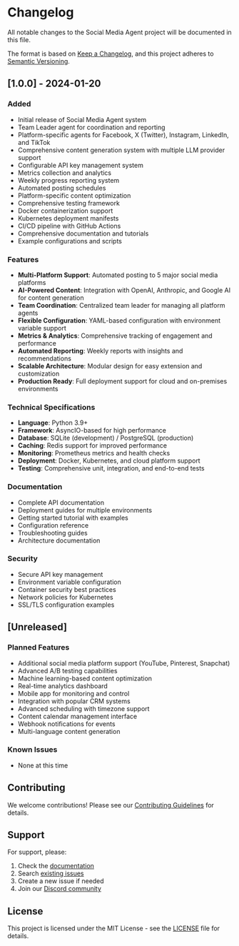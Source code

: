 # Changelog

All notable changes to the Social Media Agent project will be documented in this file.

The format is based on [Keep a Changelog](https://keepachangelog.com/en/1.0.0/),
and this project adheres to [Semantic Versioning](https://semver.org/spec/v2.0.0.html).

## [1.0.0] - 2024-01-20

### Added
- Initial release of Social Media Agent system
- Team Leader agent for coordination and reporting
- Platform-specific agents for Facebook, X (Twitter), Instagram, LinkedIn, and TikTok
- Comprehensive content generation system with multiple LLM provider support
- Configurable API key management system
- Metrics collection and analytics
- Weekly progress reporting system
- Automated posting schedules
- Platform-specific content optimization
- Comprehensive testing framework
- Docker containerization support
- Kubernetes deployment manifests
- CI/CD pipeline with GitHub Actions
- Comprehensive documentation and tutorials
- Example configurations and scripts

### Features
- **Multi-Platform Support**: Automated posting to 5 major social media platforms
- **AI-Powered Content**: Integration with OpenAI, Anthropic, and Google AI for content generation
- **Team Coordination**: Centralized team leader for managing all platform agents
- **Flexible Configuration**: YAML-based configuration with environment variable support
- **Metrics & Analytics**: Comprehensive tracking of engagement and performance
- **Automated Reporting**: Weekly reports with insights and recommendations
- **Scalable Architecture**: Modular design for easy extension and customization
- **Production Ready**: Full deployment support for cloud and on-premises environments

### Technical Specifications
- **Language**: Python 3.9+
- **Framework**: AsyncIO-based for high performance
- **Database**: SQLite (development) / PostgreSQL (production)
- **Caching**: Redis support for improved performance
- **Monitoring**: Prometheus metrics and health checks
- **Deployment**: Docker, Kubernetes, and cloud platform support
- **Testing**: Comprehensive unit, integration, and end-to-end tests

### Documentation
- Complete API documentation
- Deployment guides for multiple environments
- Getting started tutorial with examples
- Configuration reference
- Troubleshooting guides
- Architecture documentation

### Security
- Secure API key management
- Environment variable configuration
- Container security best practices
- Network policies for Kubernetes
- SSL/TLS configuration examples

## [Unreleased]

### Planned Features
- Additional social media platform support (YouTube, Pinterest, Snapchat)
- Advanced A/B testing capabilities
- Machine learning-based content optimization
- Real-time analytics dashboard
- Mobile app for monitoring and control
- Integration with popular CRM systems
- Advanced scheduling with timezone support
- Content calendar management interface
- Webhook notifications for events
- Multi-language content generation

### Known Issues
- None at this time

## Contributing

We welcome contributions! Please see our [Contributing Guidelines](CONTRIBUTING.md) for details.

## Support

For support, please:
1. Check the [documentation](docs/)
2. Search [existing issues](https://github.com/your-org/social-media-agent/issues)
3. Create a new issue if needed
4. Join our [Discord community](https://discord.gg/social-media-agent)

## License

This project is licensed under the MIT License - see the [LICENSE](LICENSE) file for details.

